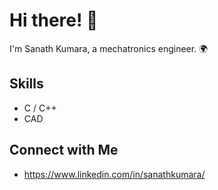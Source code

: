 # Hi there! 👋
I'm Sanath Kumara, a mechatronics engineer. 🌍

## Skills
- C / C++
- CAD

## Connect with Me
- https://www.linkedin.com/in/sanathkumara/


